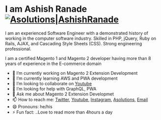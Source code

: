 # I am Ashish Ranade [![Asolutions|AshishRanade](https://asolutions.co.in/wp-content/uploads/2020/03/favicon.png)](https://asolutions.co.in/) 

I am an experienced Software Engineer with a demonstrated history of working in the computer software industry. Skilled in PHP, jQuery, Ruby on Rails, AJAX, and Cascading Style Sheets (CSS). Strong engineering professional.  

I am a certified Magento 1 and Magento 2 developer having more than 8 years of experience in the E-commerce domain

- 🔭 I’m currently working on Magento 2 Extension Development
- 🌱 I’m currently learning AWS and PWA development
- 👯 I’m looking to collaborate on [Youtube](https://www.youtube.com/channel/UCwsG4LM-P1vcmP3Ovbm-Kxg)
- 🤔 I’m looking for help with GraphQL, PWA
- 💬 Ask me about Magento 2 Extension Developmet
- 📫 How to reach me: [Twitter](https://twitter.com/ranade_ashish11), [Youtube](https://www.youtube.com/channel/UCwsG4LM-P1vcmP3Ovbm-Kxg), [Instagram](https://www.instagram.com/ranade.ashish11/), [Asolutions](https://asolutions.co.in/contact/), [Email](admin@asolutions.co.in)
- 😄 Pronouns: he/his
- ⚡ Fun fact: ..Love to read more than 4hours a day
